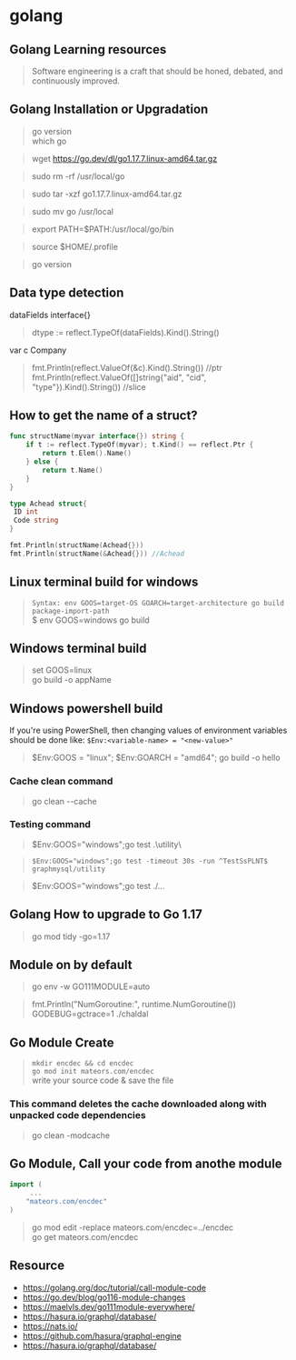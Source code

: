 # golang
## Golang Learning resources
> Software engineering is a craft that should be honed, debated, and continuously improved.

## Golang Installation or Upgradation
> go version \
> which go


> wget https://go.dev/dl/go1.17.7.linux-amd64.tar.gz

> sudo rm -rf /usr/local/go

> sudo tar -xzf go1.17.7.linux-amd64.tar.gz

> sudo mv go /usr/local

> export PATH=$PATH:/usr/local/go/bin

> source $HOME/.profile

> go version


## Data type detection
dataFields interface{}
> dtype := reflect.TypeOf(dataFields).Kind().String()

var c Company
> fmt.Println(reflect.ValueOf(&c).Kind().String()) //ptr \
> fmt.Println(reflect.ValueOf([]string{"aid", "cid", "type"}).Kind().String()) //slice

## How to get the name of a struct?
```go
func structName(myvar interface{}) string {
	if t := reflect.TypeOf(myvar); t.Kind() == reflect.Ptr {
		return t.Elem().Name()
	} else {
		return t.Name()
	}
}

type Achead struct{
 ID int
 Code string
}

fmt.Println(structName(Achead{}))
fmt.Println(structName(&Achead{})) //Achead
```

## Linux terminal build for windows
> `Syntax: env GOOS=target-OS GOARCH=target-architecture go build package-import-path`\
> $ env GOOS=windows go build

## Windows terminal build
> set GOOS=linux\
> go build -o appName

## Windows powershell build
If you're using PowerShell, then changing values of environment variables should be done like: `$Env:<variable-name> = "<new-value>"`

> $Env:GOOS = "linux"; $Env:GOARCH = "amd64"; go build -o hello

### Cache clean command
> go clean --cache

### Testing command
> $Env:GOOS="windows";go test .\utility\

> `$Env:GOOS="windows";go test -timeout 30s -run ^TestSsPLNT$ graphmysql/utility`

> $Env:GOOS="windows";go test ./...

## Golang How to upgrade to Go 1.17 
> go mod tidy -go=1.17

## Module on by default
> go env -w GO111MODULE=auto

> fmt.Println("NumGoroutine:", runtime.NumGoroutine()) \
> GODEBUG=gctrace=1 ./chaldal

## Go Module Create
> `mkdir encdec && cd encdec` \
> `go mod init mateors.com/encdec` \
> write your source code & save the file

### This command deletes the cache downloaded along with unpacked code dependencies
> go clean -modcache

## Go Module, Call your code from anothe module
```go
import (
     ...
    "mateors.com/encdec"
)
```
> go mod edit -replace mateors.com/encdec=../encdec \
> go get mateors.com/encdec

## Resource
* https://golang.org/doc/tutorial/call-module-code
* https://go.dev/blog/go116-module-changes
* https://maelvls.dev/go111module-everywhere/
* https://hasura.io/graphql/database/
* https://nats.io/
* https://github.com/hasura/graphql-engine
* https://hasura.io/graphql/database/
